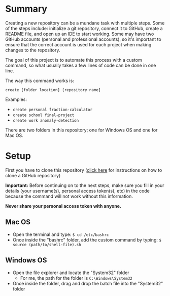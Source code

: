 # Summary
Creating a new repository can be a mundane task with multiple steps. Some of the steps include: initialize a git repository, connect it to GitHub, create a README file, and open up an IDE to start working. Some may have two GitHub accounts (personal and professional accounts), so it's important to ensure that the correct account is used for each project when making changes to the repository.

The goal of this project is to automate this process with a custom command, so what usually takes a few lines of code can be done in one line.

The way this command works is:

`create [folder location] [repository name]`

Examples:
- `create personal fraction-calculator`
- `create school final-project`
- `create work anomaly-detection`

There are two folders in this repository; one for Windows OS and one for Mac OS.

# Setup
First you have to clone this repository ([click here](https://docs.github.com/en/repositories/creating-and-managing-repositories/cloning-a-repository) for instructions on how to clone a GitHub repository)

**Important:** Before continuing on to the next steps, make sure you fill in your details (your username(s), personal access token(s), etc) in the code because the command will not work without this information. 

**Never share your personal access token with anyone.**
## Mac OS
- Open the terminal and type: `$ cd /etc/bashrc`
- Once inside the "bashrc" folder, add the custom command by typing: `$ source (path/to/shell-file).sh`

## Windows OS
- Open the file explorer and locate the "System32" folder
  - For me, the path for the folder is `C:\Windows\System32`
- Once inside the folder, drag and drop the batch file into the "System32" folder
